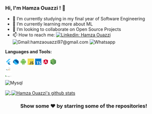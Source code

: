 ### Hi, I'm Hamza Ouazzi ! 👋



- 🔭 I’m currently studying in my final year of Software Engineering
- 🌱 I’m currently learning more about ML
- 👯 I’m looking to collaborate on Open Source Projects
- 📫 How to reach me:
[![Linkedin: Hamza Ouazzi](https://img.shields.io/badge/-hamzaouazzi-blue?style=flat-square&logo=Linkedin&logoColor=white&link=https://www.linkedin.com/in/hamza-ouazzi-68b806172/)](https://www.linkedin.com/in/hamza-ouazzi-68b806172/)
![Gmail:hamzaouazzi97@gmail.com](https://img.shields.io/badge/-hamzaouazzi97@gmail.com-D14836?&style=flat-square&logo=gmail&logoColor=white)
![Whatsapp](https://img.shields.io/badge/-+212648125056-25D366?&style=flat-square&logo=whatsapp&logoColor=white)

**Languages and Tools:**  

<code><img height="20" src="https://raw.githubusercontent.com/github/explore/80688e429a7d4ef2fca1e82350fe8e3517d3494d/topics/flutter/flutter.png"></code>
<code><img height="20" src="https://raw.githubusercontent.com/github/explore/80688e429a7d4ef2fca1e82350fe8e3517d3494d/topics/dart/dart.png"></code>
<code><img height="20" src="https://raw.githubusercontent.com/github/explore/80688e429a7d4ef2fca1e82350fe8e3517d3494d/topics/android/android.png"></code>
<code><img height="20" src="https://raw.githubusercontent.com/github/explore/80688e429a7d4ef2fca1e82350fe8e3517d3494d/topics/javascript/javascript.png"></code>
<code><img height="20" src="https://raw.githubusercontent.com/github/explore/80688e429a7d4ef2fca1e82350fe8e3517d3494d/topics/typescript/typescript.png"></code>
<code><img height="20" src="https://raw.githubusercontent.com/github/explore/80688e429a7d4ef2fca1e82350fe8e3517d3494d/topics/angular/angular.png"></code>
<code><img height="20" src="https://raw.githubusercontent.com/github/explore/80688e429a7d4ef2fca1e82350fe8e3517d3494d/topics/nodejs/nodejs.png"></code>    
<code><img height="20" src="https://raw.githubusercontent.com/github/explore/80688e429a7d4ef2fca1e82350fe8e3517d3494d/topics/mysql/mysql.png"></code>  
<code><img height="20" src="https://raw.githubusercontent.com/github/explore/80688e429a7d4ef2fca1e82350fe8e3517d3494d/topics/mongodb/mongodb.png"></code>  
![Mysql](https://img.shields.io/badge/mysql-%2300f.svg?&style=for-the-badge&logo=mysql&logoColor=white)



<a href="https://github.com/hamzaouazzi">
  <img align="center" src="https://github-readme-stats.vercel.app/api/top-langs/?username=hamzaouazzi&theme=light&hide_langs_below=1" />
</a>
<a href="https://github.com/hamzaouazzi">
 <img align="center" src="https://github-readme-stats.vercel.app/api?username=hamzaouazzi&show_icons=true&theme=light&line_height=27" alt="Hamza Ouazzi's github stats"/>
</a>


<div align="center">

### Show some ❤️ by starring some of the repositories!

</div>


